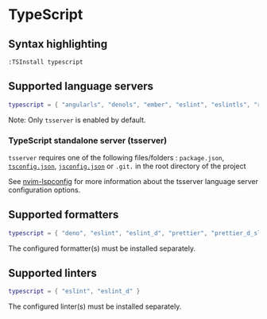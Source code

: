 # TypeScript

## Syntax highlighting

```vim
:TSInstall typescript
```

## Supported language servers

```lua
typescript = { "angularls", "denols", "ember", "eslint", "eslintls", "rome", "stylelint_lsp", "tailwindcss", "tsserver" }
```

Note: Only `tsserver` is enabled by default.

### TypeScript standalone server (tsserver)

`tsserver` requires one of the following files/folders : `package.json`, [`tsconfig.json`](https://www.typescriptlang.org/docs/handbook/tsconfig-json.html), [`jsconfig.json`](https://code.visualstudio.com/docs/languages/jsconfig) or `.git.` in the root directory of the project

See [nvim-lspconfig](https://github.com/neovim/nvim-lspconfig/blob/master/CONFIG.md#tsserver) for more information about the tsserver language server configuration options.

## Supported formatters

```lua
typescript = { "deno", "eslint", "eslint_d", "prettier", "prettier_d_slim", "prettierd", "rustywind" }
```

The configured formatter(s) must be installed separately.


## Supported linters

```lua
typescript = { "eslint", "eslint_d" }
```

The configured linter(s) must be installed separately.
